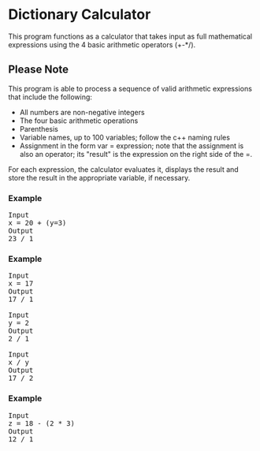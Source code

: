 # Dictionary Calculator
This program functions as a calculator that takes input as full mathematical expressions using the 4 basic arithmetic operators (+-*/).
## Please Note
This program is able to process a sequence of valid arithmetic expressions that include the following:
<ul>
  <li>All numbers are non-negative integers</li>
  <li>The four basic arithmetic operations</li>
  <li>Parenthesis</li>
  <li>Variable names, up to 100 variables; follow the c++ naming rules</li>
  <li>Assignment in the form var = expression; note that the assignment is also an operator; its "result" is the expression on the right side of the =.</li>
</ul>
For each expression, the calculator evaluates it, displays the result and store the result in the appropriate variable, if necessary.

### Example 
<pre>
Input
x = 20 + (y=3)
Output
23 / 1
</pre>

### Example
<pre>
Input
x = 17
Output 
17 / 1

Input
y = 2
Output
2 / 1

Input
x / y
Output
17 / 2
</pre>

### Example
<pre>
Input
z = 18 - (2 * 3)
Output
12 / 1

